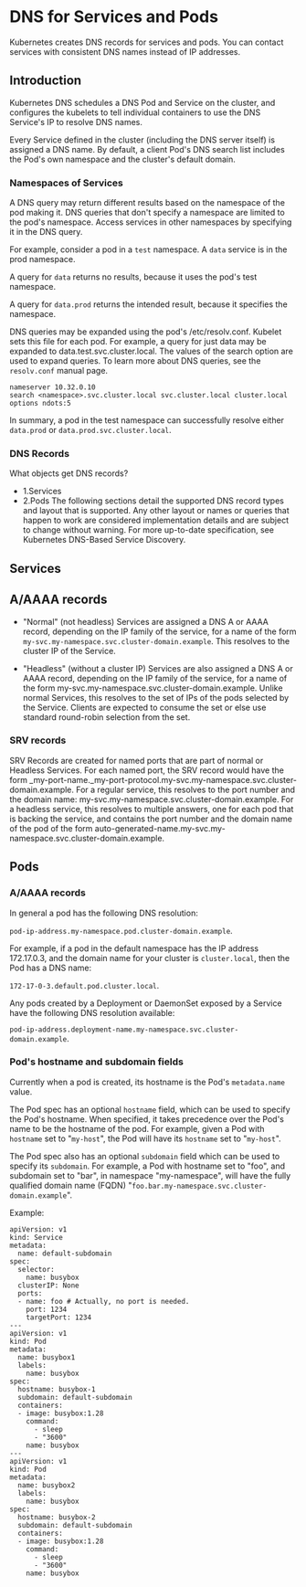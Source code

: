 # DNS for Services and Pods
Kubernetes creates DNS records for services and pods. You can contact services with consistent DNS names instead of IP addresses.

## Introduction
Kubernetes DNS schedules a DNS Pod and Service on the cluster, and configures the kubelets to tell individual containers to use the DNS Service's IP to resolve DNS names.

Every Service defined in the cluster (including the DNS server itself) is assigned a DNS name. By default, a client Pod's DNS search list includes the Pod's own namespace and the cluster's default domain.

### Namespaces of Services

A DNS query may return different results based on the namespace of the pod making it. DNS queries that don't specify a namespace are limited to the pod's namespace. Access services in other namespaces by specifying it in the DNS query.

For example, consider a pod in a ```test``` namespace. A ```data``` service is in the prod namespace.

A query for ```data``` returns no results, because it uses the pod's test namespace.

A query for ```data.prod``` returns the intended result, because it specifies the namespace.

DNS queries may be expanded using the pod's /etc/resolv.conf. Kubelet sets this file for each pod. For example, a query for just data may be expanded to data.test.svc.cluster.local. The values of the search option are used to expand queries. To learn more about DNS queries, see the ```resolv.conf``` manual page.

```
nameserver 10.32.0.10
search <namespace>.svc.cluster.local svc.cluster.local cluster.local
options ndots:5
```

In summary, a pod in the test namespace can successfully resolve either ```data.prod``` or ```data.prod.svc.cluster.local```.

### DNS Records
What objects get DNS records?

- 1.Services
- 2.Pods
The following sections detail the supported DNS record types and layout that is supported. Any other layout or names or queries that happen to work are considered implementation details and are subject to change without warning. For more up-to-date specification, see Kubernetes DNS-Based Service Discovery.


## Services
## A/AAAA records
- "Normal" (not headless) Services are assigned a DNS A or AAAA record, depending on the IP family of the service, for a name of the form ```my-svc.my-namespace.svc.cluster-domain.example```. This resolves to the cluster IP of the Service.

- "Headless" (without a cluster IP) Services are also assigned a DNS A or AAAA record, depending on the IP family of the service, for a name of the form my-svc.my-namespace.svc.cluster-domain.example. Unlike normal Services, this resolves to the set of IPs of the pods selected by the Service. Clients are expected to consume the set or else use standard round-robin selection from the set.

### SRV records
SRV Records are created for named ports that are part of normal or Headless Services. For each named port, the SRV record would have the form _my-port-name._my-port-protocol.my-svc.my-namespace.svc.cluster-domain.example. For a regular service, this resolves to the port number and the domain name: my-svc.my-namespace.svc.cluster-domain.example. For a headless service, this resolves to multiple answers, one for each pod that is backing the service, and contains the port number and the domain name of the pod of the form auto-generated-name.my-svc.my-namespace.svc.cluster-domain.example.

## Pods
### A/AAAA records
In general a pod has the following DNS resolution:

```pod-ip-address.my-namespace.pod.cluster-domain.example```.

For example, if a pod in the default namespace has the IP address 172.17.0.3, and the domain name for your cluster is ```cluster.local```, then the Pod has a DNS name:

```172-17-0-3.default.pod.cluster.local```.

Any pods created by a Deployment or DaemonSet exposed by a Service have the following DNS resolution available:

```pod-ip-address.deployment-name.my-namespace.svc.cluster-domain.example```.

### Pod's hostname and subdomain fields 
Currently when a pod is created, its hostname is the Pod's ```metadata.name``` value.

The Pod spec has an optional ```hostname``` field, which can be used to specify the Pod's hostname. When specified, it takes precedence over the Pod's name to be the hostname of the pod. For example, given a Pod with ```hostname``` set to "```my-host```", the Pod will have its ```hostname``` set to "```my-host```".

The Pod spec also has an optional ```subdomain``` field which can be used to specify its ```subdomain```. For example, a Pod with hostname set to "foo", and subdomain set to "bar", in namespace "my-namespace", will have the fully qualified domain name (FQDN) "```foo.bar.my-namespace.svc.cluster-domain.example```".

Example:
```
apiVersion: v1
kind: Service
metadata:
  name: default-subdomain
spec:
  selector:
    name: busybox
  clusterIP: None
  ports:
  - name: foo # Actually, no port is needed.
    port: 1234
    targetPort: 1234
---
apiVersion: v1
kind: Pod
metadata:
  name: busybox1
  labels:
    name: busybox
spec:
  hostname: busybox-1
  subdomain: default-subdomain
  containers:
  - image: busybox:1.28
    command:
      - sleep
      - "3600"
    name: busybox
---
apiVersion: v1
kind: Pod
metadata:
  name: busybox2
  labels:
    name: busybox
spec:
  hostname: busybox-2
  subdomain: default-subdomain
  containers:
  - image: busybox:1.28
    command:
      - sleep
      - "3600"
    name: busybox
```
